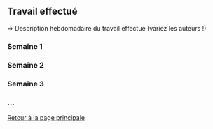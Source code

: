 ## Travail effectué 

=> Description hebdomadaire du travail effectué (variez les auteurs !)

### Semaine 1 
### Semaine 2
### Semaine 3
### ...

<a href="index.html"> Retour à la page principale </a>
